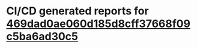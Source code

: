 # CI/CD generated reports for [469dad0ae060d185d8cff37668f09c5ba6ad30c5](https://github.com/hydephp/develop/commit/469dad0ae060d185d8cff37668f09c5ba6ad30c5)
